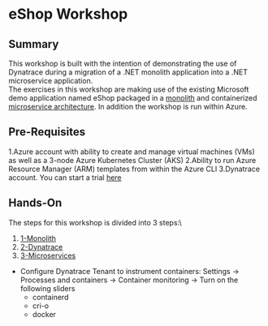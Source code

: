 # eShop Workshop

## Summary
This workshop is built with the intention of demonstrating the use of Dynatrace during a migration of a .NET monolith application into a .NET microservice application.  
The exercises in this workshop are making use of the existing Microsoft demo application named eShop packaged in a [monolith](1-Monolith) and containerized [microservice architecture](3-Microservices).  In addition the workshop is run within Azure.  

## Pre-Requisites
1.Azure account with ability to create and manage virtual machines (VMs) as well as a 3-node Azure Kubernetes Cluster (AKS)
2.Ability to run Azure Resource Manager (ARM) templates from within the Azure CLI
3.Dynatrace account. You can start a trial [here](https://www.dynatrace.com/trial/)

## Hands-On
The steps for this workshop is divided into 3 steps:\
1. [1-Monolith](1-Monolith)
2. [2-Dynatrace](2-Dynatrace)
3. [3-Microservices](3-Microservices)

- Configure Dynatrace Tenant to instrument containers: Settings -> Processes and containers -> Container monitoring -> Turn on the following sliders
  - containerd
  - cri-o
  - docker

